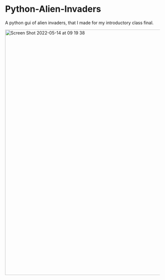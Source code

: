 # Python-Alien-Invaders
A python gui of alien invaders, that I made for my introductory class final.

<img width="798" alt="Screen Shot 2022-05-14 at 09 19 38" src="https://user-images.githubusercontent.com/90206827/168429796-a772cd87-2fdf-4b8d-8e63-d33c1742184f.png">
